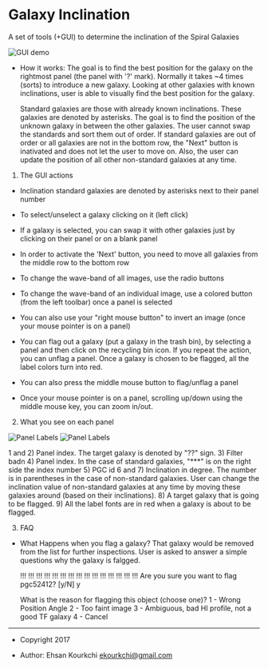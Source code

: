 # Galaxy Inclination
A set of tools (+GUI) to determine the inclination of the Spiral Galaxies

 ![GUI demo](https://user-images.githubusercontent.com/13570487/33522035-a237c686-d786-11e7-9efc-df7e53b24940.png "GUI demo")

 
  * How it works:
      The goal is to find the best position for the galaxy on the rightmost panel (the panel with '?' mark). Normally it takes ~4 times (sorts) to introduce a new galaxy. Looking at other galaxies with known inclinations, user is able to visually find the best position for the galaxy.
      
      Standard galaxies are those with already known inclinations. These galaxies are denoted by asterisks. The goal is to find the position of the unknown galaxy in between the other galaxies. The user cannot swap the standards and sort them out of order. If standard galaxies are out of order or all galaxies are not in the bottom row, the "Next" button is inativated and does not let the user to move on. Also, the user can update the position of all other non-standard galaxies at any time. 



 1) The GUI actions
 
   - Inclination standard galaxies are denoted by asterisks next to their panel number
   - To select/unselect a galaxy clicking on it (left click)
   - If a galaxy is selected, you can swap it with other galaxies just by clicking on their panel or on a blank panel
   - In order to activate the 'Next' button, you need to move all galaxies from the middle row to the bottom row
   - To change the wave-band of all images, use the radio buttons
   - To change the wave-band of an individual image, use a colored button (from the left toolbar) once a panel is selected
   - You can also use your "right mouse button" to invert an image (once your mouse pointer is on a panel)

   - You can flag out a galaxy (put a galaxy in the trash bin), by selecting a panel and then click on the recycling bin icon. If you repeat the action, you can unflag a panel. Once a galaxy is chosen to be flagged, all the label colors turn into red.
   - You can also press the middle mouse button to flag/unflag a panel
   - Once your mouse pointer is on a panel, scrolling up/down using the middle mouse key, you can zoom in/out.



 2) What you see on each panel
 
 ![Panel Labels](https://user-images.githubusercontent.com/13570487/33522617-f9e62040-d794-11e7-82a8-f9a294169844.png "Panel Labels")
 ![Panel Labels](https://user-images.githubusercontent.com/13570487/33522626-21c0b544-d795-11e7-88b8-e74e599a054b.png "Panel Labels")
 
  1 and 2) Panel index. The target galaxy is denoted by "??" sign. 
        3) Filter badn
        4) Panel index. In the case of standard galaxies, "***" is on the right side the index number
        5) PGC id 
  6 and 7) Inclination in degree. The number is in parentheses in the case of non-standard galaxies. User can change the inclination value of non-standard galaxies at any time by moving these galaxies around (based on their inclinations).
        8) A target galaxy that is going to be flagged.
        9) All the label fonts are in red when a galaxy is about to be flagged.
        
  3) FAQ
   - What Happens when you flag a galaxy? That galaxy would be removed from the list for further inspections. User is asked to answer a simple questions why the galaxy is falgged. 
   
       !!! !!! !!! !!! !!! !!! !!! !!! !!! !!! !!! !!! !!! !!! !!!
       Are you sure you want to flag pgc52412? [y/N] y

       What is the reason for flagging this object (choose one)?
       1 - Wrong Position Angle
       2 - Too faint image
       3 - Ambiguous, bad HI profile, not a good TF galaxy
       4 - Cancel


    
    
    
    
    
- - - -
 * Copyright 2017

 * Author: Ehsan Kourkchi <ekourkchi@gmail.com>
